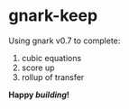 # gnark-keep

   Using gnark v0.7 to complete:
1. cubic equations
2. score up
1. rollup of transfer


**Happy _building_!**
